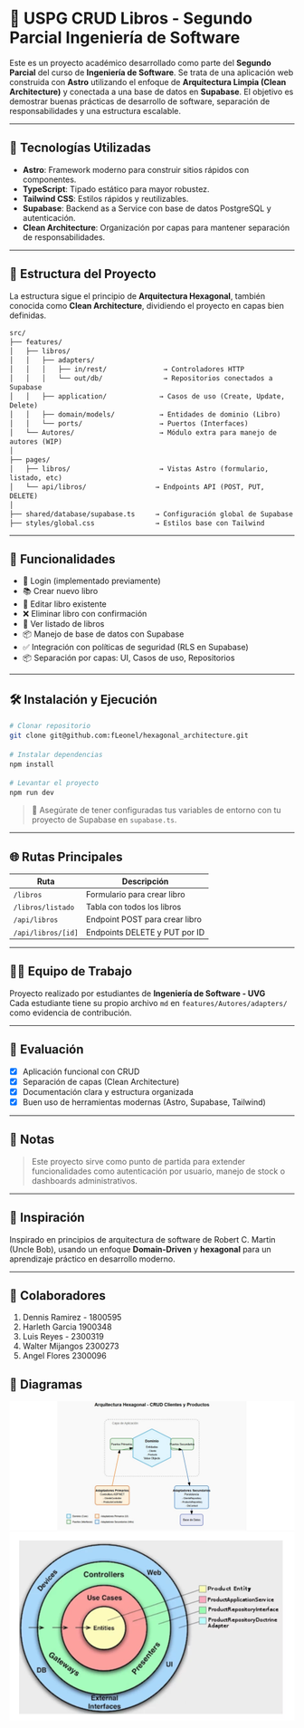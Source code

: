# 📘 USPG CRUD Libros - Segundo Parcial Ingeniería de Software

Este es un proyecto académico desarrollado como parte del **Segundo Parcial** del curso de **Ingeniería de Software**. Se trata de una aplicación web construida con **Astro** utilizando el enfoque de **Arquitectura Limpia (Clean Architecture)** y conectada a una base de datos en **Supabase**. El objetivo es demostrar buenas prácticas de desarrollo de software, separación de responsabilidades y una estructura escalable.

---

## 🚀 Tecnologías Utilizadas

- **Astro**: Framework moderno para construir sitios rápidos con componentes.
- **TypeScript**: Tipado estático para mayor robustez.
- **Tailwind CSS**: Estilos rápidos y reutilizables.
- **Supabase**: Backend as a Service con base de datos PostgreSQL y autenticación.
- **Clean Architecture**: Organización por capas para mantener separación de responsabilidades.

---

## 🧱 Estructura del Proyecto

La estructura sigue el principio de **Arquitectura Hexagonal**, también conocida como **Clean Architecture**, dividiendo el proyecto en capas bien definidas.

```
src/
├── features/
│   ├── libros/
│   │   ├── adapters/
│   │   │   ├── in/rest/              → Controladores HTTP
│   │   │   └── out/db/               → Repositorios conectados a Supabase
│   │   ├── application/             → Casos de uso (Create, Update, Delete)
│   │   ├── domain/models/           → Entidades de dominio (Libro)
│   │   └── ports/                   → Puertos (Interfaces)
│   └── Autores/                     → Módulo extra para manejo de autores (WIP)
│
├── pages/
│   ├── libros/                      → Vistas Astro (formulario, listado, etc)
│   └── api/libros/                 → Endpoints API (POST, PUT, DELETE)
│
├── shared/database/supabase.ts     → Configuración global de Supabase
├── styles/global.css               → Estilos base con Tailwind
```

---

## 📄 Funcionalidades

- 🔐 Login (implementado previamente)
- 📚 Crear nuevo libro
- 📝 Editar libro existente
- ❌ Eliminar libro con confirmación
- 📄 Ver listado de libros
- 📦 Manejo de base de datos con Supabase
- ✅ Integración con políticas de seguridad (RLS en Supabase)
- 📦 Separación por capas: UI, Casos de uso, Repositorios

---

## 🛠️ Instalación y Ejecución

```bash
# Clonar repositorio
git clone git@github.com:fLeonel/hexagonal_architecture.git

# Instalar dependencias
npm install

# Levantar el proyecto
npm run dev
```

> 📌 Asegúrate de tener configuradas tus variables de entorno con tu proyecto de Supabase en `supabase.ts`.

---

## 🌐 Rutas Principales

| Ruta               | Descripción                    |
| ------------------ | ------------------------------ |
| `/libros`          | Formulario para crear libro    |
| `/libros/listado`  | Tabla con todos los libros     |
| `/api/libros`      | Endpoint POST para crear libro |
| `/api/libros/[id]` | Endpoints DELETE y PUT por ID  |

---

## 👨‍🏫 Equipo de Trabajo

Proyecto realizado por estudiantes de **Ingeniería de Software - UVG**  
Cada estudiante tiene su propio archivo `md` en `features/Autores/adapters/` como evidencia de contribución.

---

## 📅 Evaluación

- [x] Aplicación funcional con CRUD
- [x] Separación de capas (Clean Architecture)
- [x] Documentación clara y estructura organizada
- [x] Buen uso de herramientas modernas (Astro, Supabase, Tailwind)

---

## 📌 Notas

> Este proyecto sirve como punto de partida para extender funcionalidades como autenticación por usuario, manejo de stock o dashboards administrativos.

---

## 🧠 Inspiración

Inspirado en principios de arquitectura de software de Robert C. Martin (Uncle Bob), usando un enfoque **Domain-Driven** y **hexagonal** para un aprendizaje práctico en desarrollo moderno.

---

## 👥 Colaboradores

1. Dennis Ramirez - 1800595
2. Harleth Garcia 1900348
3. Luis Reyes - 2300319
4. Walter Mijangos 2300273
5. Angel Flores 2300096

## 📸 Diagramas

![Diagrama de arquitectura CRUD](./public/diagrama_luis.jpg)
![Hexagonal Architecture](./public/hexagonal_architecture.webp)
